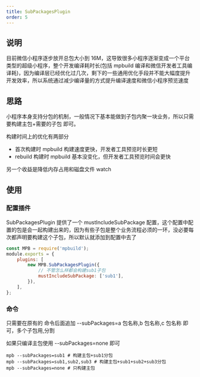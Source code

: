 ```yaml
---
title: SubPackagesPlugin
order: 5
---
```


## 说明

目前微信小程序逐步放开总包大小到 16M，这导致很多小程序逐渐变成一个平台类型的超级小程序，整个开发编译耗时长(包括 mpbuild 编译和微信开发者工具编译耗)，因为编译层已经优化过几次，剩下的一些通用优化手段并不能大幅度提升开发效率，所以系统通过减少编译量的方式提升编译速度和微信小程序预览速度

## 思路

小程序本身支持分包的机制，一般情况下基本能做到子包内聚一块业务，所以只需要构建主包+需要的子包 即可。

构建时间上的优化有两部分

-   首次构建时 mpbuild 构建速度更快，开发者工具预览时长更短
-   rebuild 构建时 mpbuild 基本没变化，但开发者工具预览时间会更快

另一个收益是降低内存占用和磁盘文件 watch

## 使用

### 配置插件

SubPackagesPlugin 提供了一个 mustIncludeSubPackage 配置，这个配置中配置的包是会一起构建出来的，因为有些子包是整个业务流程必须的一环，没必要每次都声明要构建这个子包，所以默认就添加到配置中去了

```javascript
const MPB = require('mpbuild');
module.exports = {
    plugins: [
        new MPB.SubPackagesPlugin({
            // 不管怎么样都会构建sub1子包
            mustIncludeSubPackage: ['sub1'],
        }),
    ],
};
```

### 命令

只需要在原有的 命令后面追加 --subPackages=a 包名称,b 包名称,c 包名称 即可，多个子包用,分割

如果只编译主包使用 --subPackages=none 即可

```shell
mpb --subPackages=sub1 # 构建主包+sub1分包
mpb --subPackages=sub1,sub2,sub3 # 构建主包+sub1+sub2+sub3分包
mpb --subPackages=none # 只构建主包
```
